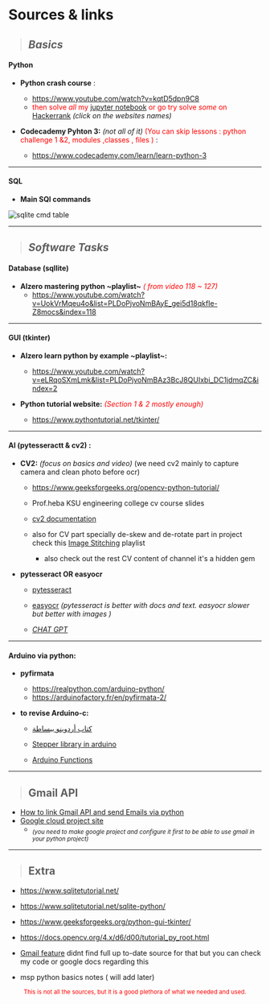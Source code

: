 # Sources & links 

 > ## _Basics_
  #### Python 
  * **Python crash course** : 
  	 * https://www.youtube.com/watch?v=kqtD5dpn9C8
	* <font color = " red " > then solve _all_ my [jupyter notebook](https://github.com/orsnaro/MSP-MachineLearning-tasks/blob/loacalMSP/assignment1(solve)/py_probs.ipynb) or go try solve _some_ on  [Hackerrank](https://www.hackerrank.com/domains/python?filters%5Bdifficulty%5D%5B%5D=easy&filters%5Bsubdomains%5D%5B%5D=py-built-ins&filters%5Bsubdomains%5D%5B%5D=py-sets&filters%5Bsubdomains%5D%5B%5D=py-strings&filters%5Bsubdomains%5D%5B%5D=py-basic-data-types&filters%5Bsubdomains%5D%5B%5D=py-introduction&filters%5Bsubdomains%5D%5B%5D=py-date-time&filters%5Bskills%5D%5B%5D=Python%20%28Basic%29) </font>_(click on the websites names)_
	
		

* **Codecademy Pyhton 3:** _(not all of it)_ <font color = "red"> 
(You can skip lessons : python challenge 1 &2, modules ,classes , files ) </font> :
 	* https://www.codecademy.com/learn/learn-python-3
************************
#### SQL 
* **Main SQl commands**

 ![sqlite cmd table](https://i.imgur.com/mPKjckq.png)


  
***************
> ## _Software Tasks_

#### Database (sqllite)
 * **Alzero mastering python ~playlist~**<font color = "red"> _( from video 118 ~ 127)_ </font>
	* https://www.youtube.com/watch?v=UokVrMqeu4o&list=PLDoPjvoNmBAyE_gei5d18qkfIe-Z8mocs&index=118

****
#### GUI (tkinter)
* **Alzero learn python by example ~playlist~:**

	* https://www.youtube.com/watch?v=eLRqoSXmLmk&list=PLDoPjvoNmBAz3BcJ8QUIxbi_DC1jdmqZC&index=2


* **Python tutorial website:**<font color = "red"> _(Section 1 & 2  mostly enough)_ </font>

	* https://www.pythontutorial.net/tkinter/
****
####	AI (pytesseractt & cv2) :
* **CV2:** _(focus on basics and video)_
(we need cv2 mainly to capture camera and clean photo before ocr)

	* https://www.geeksforgeeks.org/opencv-python-tutorial/

	 *  Prof.heba  KSU engineering college cv course slides 
	 * [cv2 documentation](https://docs.opencv.org/4.x/d6/d00/tutorial_py_root.html)
	 * also for CV part specially de-skew and de-rotate part in project check this [Image Stitching](https://www.youtube.com/playlist?list=PL2zRqk16wsdp8KbDfHKvPYNGF2L-zQASc) playlist 
	 	- also check out the rest CV content of channel it's a hidden gem

* **pytesseract OR easyocr** 

	* [pytesseract](https://nanonets.com/blog/ocr-with-tesseract/)
	
 
	*	[easyocr](https://www.youtube.com/watch?v=ZVKaWPW9oQY&t=217s)
_(pytesseract is better with docs and text. easyocr slower but better with images )_

	* _[CHAT GPT](https://chat.openai.com/chat)_


****
####	Arduino via python:

* **pyfirmata** 
	* https://realpython.com/arduino-python/
	* https://arduinofactory.fr/en/pyfirmata-2/

* **to revise Arduino-c:** 

	* [كتاب أردوينو ببساطة ](https://www.noor-book.com/%D9%83%D8%AA%D8%A7%D8%A8-%D8%A7%D8%B1%D8%AF%D9%88%D9%8A%D9%86%D9%88-%D8%A8%D8%A8%D8%B3%D8%A7%D8%B7%D8%A9-%D8%A7%D9%84%D8%A7%D8%B5%D8%AF%D8%A7%D8%B1%D8%A7%D9%84%D9%83%D8%A7%D9%85%D9%84-pdf#)

	* [Stepper library in arduino](https://www.arduino.cc/reference/en/libraries/stepper/)

	* [Arduino Functions](https://www.arduino.cc/reference/en/#functions)
***

> ## Gmail API

* [How to link Gmail API and send Emails via python](https://realpython.com/python-send-email)
* [Google cloud project site](https://console.cloud.google.com) 
  	- <sub> _(you need to make google project and configure it first to be able to use gmail in your python project)_ </sub>

****
> ## Extra

* https://www.sqlitetutorial.net/
* https://www.sqlitetutorial.net/sqlite-python/
* https://www.geeksforgeeks.org/python-gui-tkinter/

* https://docs.opencv.org/4.x/d6/d00/tutorial_py_root.html
* [Gmail feature](https://www.youtube.com/watch?v=FFjQGgsb-cg) didnt find full up to-date source for that but you can check my code or google docs regarding this 

* msp python basics notes ( will add later)


<center><sub> <span style= "color: red;"> This is not all the sources, but it is a good plethora of what we needed and used. 
